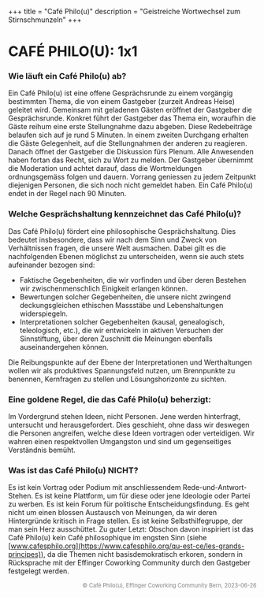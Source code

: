 +++
title = "Café Philo(u)"
description = "Geistreiche Wortwechsel zum Stirnschmunzeln"
+++

# CAFÉ PHILO(U): 1x1

### Wie läuft ein Café Philo(u) ab?
Ein Café Philo(u) ist eine offene Gesprächsrunde zu einem vorgängig bestimmten Thema, die von einem Gastgeber (zurzeit Andreas Heise) geleitet wird. Gemeinsam mit geladenen Gästen eröffnet der Gastgeber die Gesprächsrunde. Konkret führt der Gastgeber das Thema ein, woraufhin die Gäste reihum eine erste Stellungnahme dazu abgeben. Diese Redebeiträge belaufen sich auf je rund 5 Minuten. In einem zweiten Durchgang erhalten die Gäste Gelegenheit, auf die Stellungnahmen der anderen zu reagieren. Danach öffnet der Gastgeber die Diskussion fürs Plenum. Alle Anwesenden haben fortan das Recht, sich zu Wort zu melden. Der Gastgeber übernimmt die Moderation und achtet darauf, dass die Wortmeldungen ordnungsgemäss folgen und dauern. Vorrang geniessen zu jedem Zeitpunkt diejenigen Personen, die sich noch nicht gemeldet haben. Ein Café Philo(u) endet in der Regel nach 90 Minuten.

### Welche Gesprächshaltung kennzeichnet das Café Philo(u)?
Das Café Philo(u) fördert eine philosophische Gesprächshaltung. Dies bedeutet insbesondere, dass wir nach dem Sinn und Zweck von Verhältnissen fragen, die unsere Welt ausmachen. Dabei gilt es die nachfolgenden Ebenen möglichst zu unterscheiden, wenn sie auch stets aufeinander bezogen sind:

- Faktische Gegebenheiten, die wir vorfinden und über deren Bestehen wir zwischenmenschlich Einigkeit erlangen können.
- Bewertungen solcher Gegebenheiten, die unsere nicht zwingend deckungsgleichen ethischen Massstäbe und Lebenshaltungen widerspiegeln.
- Interpretationen solcher Gegebenheiten (kausal, genealogisch, teleologisch, etc.), die wir entwickeln in aktiven Versuchen der Sinnstiftung, über deren Zuschnitt die Meinungen ebenfalls auseinandergehen können.

Die Reibungspunkte auf der Ebene der Interpretationen und Werthaltungen wollen wir als produktives Spannungsfeld nutzen, um Brennpunkte zu benennen, Kernfragen zu stellen und Lösungshorizonte zu sichten.

### Eine goldene Regel, die das Café Philo(u) beherzigt:
Im Vordergrund stehen Ideen, nicht Personen. Jene werden hinterfragt, untersucht und herausgefordert. Dies geschieht, ohne dass wir deswegen die Personen angreifen, welche diese Ideen vortragen oder verteidigen. Wir wahren einen respektvollen Umgangston und sind um gegenseitiges Verständnis bemüht.

### Was ist das Café Philo(u) NICHT?
Es ist kein Vortrag oder Podium mit anschliessendem Rede-und-Antwort-Stehen.
Es ist keine Plattform, um für diese oder jene Ideologie oder Partei zu werben.
Es ist kein Forum für politische Entscheidungsfindung.
Es geht nicht um einen blossen Austausch von Meinungen, da wir deren Hintergründe kritisch in Frage stellen.
Es ist keine Selbsthilfegruppe, der man sein Herz ausschüttet.
Zu guter Letzt: Obschon davon inspiriert ist das Café Philo(u) kein Café philosophique im engsten Sinn (siehe [www.cafesphilo.org](https://www.cafesphilo.org/qu-est-ce/les-grands-principes)), da die Themen nicht basisdemokratisch erkoren, sondern in Rücksprache mit der Effinger Coworking Community durch den Gastgeber festgelegt werden.

<div style="text-align: right; color: gray; font-size: 0.8em;">
  © Café Philo(u), Effinger Coworking Community Bern, 2023-06-26
</div>
